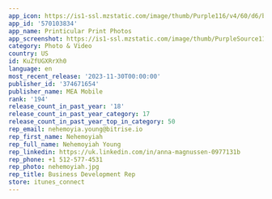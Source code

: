 ```yaml
---
app_icon: https://is1-ssl.mzstatic.com/image/thumb/Purple116/v4/60/d6/b4/60d6b47a-8765-ee72-b1d5-ca8f3c3d9c72/AppIcon-Printicular-0-0-1x_U007emarketing-0-10-0-sRGB-85-220.png/1024x1024bb.png
app_id: '570103834'
app_name: Printicular Print Photos
app_screenshot: https://is1-ssl.mzstatic.com/image/thumb/PurpleSource116/v4/d6/d4/f2/d6d4f2e0-a9f5-1a9b-5e95-5072fc1b5fde/3e451dbc-b2bd-4731-a390-daf7a647e45a_20843_PrinticularUS_Storeshots_iOS_iPhoneMax_01.jpg/1242x2688bb.png
category: Photo & Video
country: US
id: KuZfUGXRrXh0
language: en
most_recent_release: '2023-11-30T00:00:00'
publisher_id: '374671654'
publisher_name: MEA Mobile
rank: '194'
release_count_in_past_year: '18'
release_count_in_past_year_category: 17
release_count_in_past_year_top_in_category: 50
rep_email: nehemoyia.young@bitrise.io
rep_first_name: Nehemoyiah
rep_full_name: Nehemoyiah Young
rep_linkedin: https://uk.linkedin.com/in/anna-magnussen-0977131b
rep_phone: +1 512-577-4531
rep_photo: nehemoyiah.jpg
rep_title: Business Development Rep
store: itunes_connect
---
```

